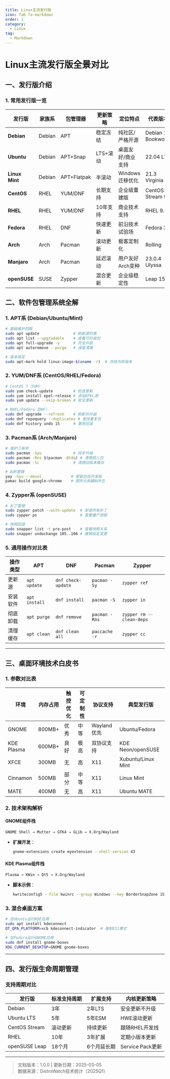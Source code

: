 ```yaml
---
title: Linux主流发行版
icon: fab fa-markdown
order: 1
category:
  - Linux
tag:
  - Markdown
---
```

# Linux主流发行版全景对比

## 一、发行版介绍

### 1. 常用发行版一览
| 发行版        | 家族系       | 包管理器      | 更新策略         | 定位特点                      | 代表版本           |
|---------------|--------------|---------------|------------------|-----------------------------|--------------------|
| **Debian**    | Debian       | APT           | 稳定冻结         | 纯社区/严格开源              | Debian 12 Bookworm |
| **Ubuntu**    | Debian       | APT+Snap      | LTS+滚动         | 桌面友好/商业支持            | 22.04 LTS          |
| **Linux Mint**| Debian       | APT+Flatpak   | 半滚动           | Windows迁移优化             | 21.3 Virginia       |
| **CentOS**    | RHEL         | YUM/DNF       | 长期支持         | 企业级重建版                 | CentOS Stream 9    |
| **RHEL**      | RHEL         | YUM/DNF       | 10年支持         | 商业技术支持                | RHEL 9.2           |
| **Fedora**    | RHEL         | DNF           | 快速更新         | 前沿技术试验场               | Fedora 38          |
| **Arch**      | Arch         | Pacman        | 滚动更新         | 极客定制化                  | Rolling            |
| **Manjaro**   | Arch         | Pacman        | 延迟滚动         | 用户友好Arch变种            | 23.0.4 Ulyssa      |
| **openSUSE**  | SUSE         | Zypper        | 混合更新         | 企业级稳定性                | Leap 15.5          |


## 二、软件包管理系统全解

### 1. APT系 (Debian/Ubuntu/Mint)
```bash
# 基础维护四联
sudo apt update               # 刷新源列表
sudo apt list --upgradable    # 查看可升级包
sudo apt full-upgrade -y      # 完全升级
sudo apt autoremove --purge   # 深度清理

# 版本锁定
sudo apt-mark hold linux-image-$(uname -r)  # 冻结内核版本
```

### 2. YUM/DNF系 (CentOS/RHEL/Fedora)
```bash
# CentOS 7（YUM）
sudo yum check-update         # 检查更新
sudo yum install epel-release # 添加EPEL源
sudo yum update --skip-broken # 安全更新

# RHEL/Fedora（DNF）
sudo dnf upgrade --refresh    # 刷新并升级
sudo dnf repoquery --duplicates # 查找重复包
sudo dnf history undo 15      # 事务回滚
```

### 3. Pacman系 (Arch/Manjaro)
```bash
# 维护三板斧
sudo pacman -Syu              # 同步升级
sudo pacman -Rns $(pacman -Qtdq) # 清理孤儿包
sudo pacman -Sc               # 清理旧版本缓存

# AUR管理
yay -Syu --devel             # 更新包括开发版
pamac build google-chrome    # 图形化构建AUR包
```

### 4. Zypper系 (openSUSE)
```bash
# 补丁管理
sudo zypper patch --with-update  # 安装所有补丁
sudo zypper ps                   # 查看僵尸进程

# 快照回退
sudo snapper list -t pre-post    # 查看快照关系
sudo snapper undochange 105..106 # 撤销指定变更
```

### 5. 通用操作对比表
| 操作类型       | APT              | DNF              | Pacman           | Zypper           |
|----------------|------------------|------------------|------------------|------------------|
| 更新源         | `apt update`    | `dnf check-update` | `pacman -Sy`    | `zypper ref`     |
| 安装软件       | `apt install`   | `dnf install`    | `pacman -S`      | `zypper in`      |
| 彻底卸载       | `apt purge`     | `dnf remove`     | `pacman -Rns`    | `zypper rm --clean-deps` |
| 清理缓存       | `apt clean`     | `dnf clean all`  | `paccache -r`    | `zypper cc`      |

---

## 三、桌面环境技术白皮书

### 1. 参数对比表
| 环境          | 内存占用 | 触控优化 | 可定制性 | 协议支持       | 典型发行版          |
|---------------|----------|----------|----------|---------------|---------------------|
| GNOME        | 800MB+   | 优秀     | 中等     | Wayland优先   | Ubuntu/Fedora       |
| KDE Plasma   | 600MB+   | 良好     | 极高     | 双协议支持    | KDE Neon/openSUSE   |
| XFCE         | 300MB    | 无       | 高       | X11           | Xubuntu/Linux Mint  |
| Cinnamon     | 500MB    | 部分     | 中等     | X11           | Linux Mint          |
| MATE         | 400MB    | 无       | 高       | X11           | Ubuntu MATE         |

### 2. 技术架构解析
#### GNOME组件栈
```text
GNOME Shell → Mutter → GTK4 → GLib → X.Org/Wayland
```
- **扩展开发**：
  ```bash
  gnome-extensions create myextension --shell-version 43
  ```

#### KDE Plasma组件栈
```text
Plasma → KWin → Qt5 → X.Org/Wayland
```
- **脚本示例**：
  ```bash
  kwriteconfig5 --file kwinrc --group Windows --key BorderSnapZone 15
  ```

### 3. 混合桌面方案
```bash
# 在Ubuntu运行KDE应用
sudo apt install kdeconnect
QT_QPA_PLATFORM=xcb kdeconnect-indicator  # 强制X11模式

# 在Fedora运行GNOME应用
sudo dnf install gnome-boxes
XDG_CURRENT_DESKTOP=GNOME gnome-boxes
```

---

## 四、发行版生命周期管理

### 支持周期对比
| 发行版        | 标准支持周期 | 扩展支持       | 内核更新策略     |
|---------------|--------------|----------------|------------------|
| Debian        | 3年          | 2年LTS         | 安全更新不升级   |
| Ubuntu LTS    | 5年          | 5年ESM         | HWE滚动更新      |
| CentOS Stream | 滚动更新     | 持续更新       | 跟随RHEL开发线  |
| RHEL          | 10年         | 3年扩展        | 定期小版本更新   |
| openSUSE Leap | 18个月       | 6个月延长期    | Service Pack更新 |

---

> 文档版本：1.0.0 | 更新日期：2025-03-05  
> 数据来源：DistroWatch技术统计（2025Q1）  